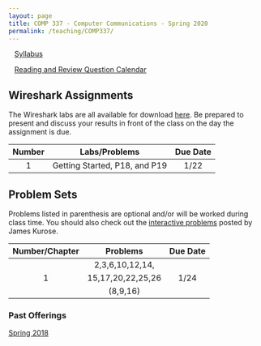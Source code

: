 ```yaml
---
layout: page
title: COMP 337 - Computer Communications - Spring 2020
permalink: /teaching/COMP337/
---
```


&nbsp;&nbsp;&nbsp;[Syllabus](/teaching/COMP337/comp337-syllabus.pdf)  

&nbsp;&nbsp;&nbsp;[Reading and Review Question Calendar](/teaching/COMP337/reading/)

## Wireshark Assignments

The Wireshark labs are all available for download [here](http://www-net.cs.umass.edu/wireshark-labs/).  Be prepared to present and discuss your results in front of the class on the day the assignment is due.

| Number         | Labs/Problems     | Due Date |
|:--------------:|:-----------------:|:--------:|
|   1            |  Getting Started, P18, and P19 |  1/22      |  

## Problem Sets

Problems listed in parenthesis are optional and/or will be worked during class time. You should also check out the [interactive problems](http://www-net.cs.umass.edu/kurose_ross/interactive/)  posted by James Kurose.

| Number/Chapter | Problems          | Due Date |
|:--------------:|:-----------------:|:--------:|
|                | 2,3,6,10,12,14,   |          |
|     1          | 15,17,20,22,25,26 |   1/24   |
|                | (8,9,16)          |          |



### Past Offerings

[Spring 2018](/teaching/COMP337/sp18/)
